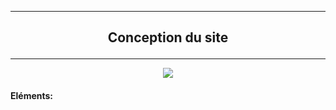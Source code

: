 ------------------------------------------------------------------------------------------------------------------------------------------------------------------------

## <p align='center'>Conception du site</a>

------------------------------------------------------------------------------------------------------------------------------------------------------------------------

<p align='center'>
  <img src='https://user-images.githubusercontent.com/35907/194784647-e20235f5-4adb-4c31-964f-12c8c709e7ab.png'/>
</a>


#### Eléments:
